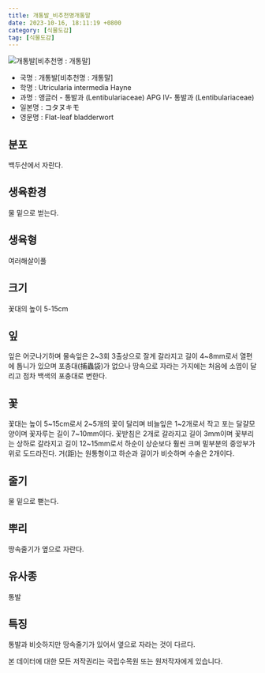```yaml
---
title: 개통발_비추천명개통말
date: 2023-10-16, 18:11:19 +0800
category: [식물도감]
tag: [식물도감]
---
```




![개통발[비추천명 : 개통말]](http://www.nature.go.kr/fileUpload/plants/basic/Lentibulariaceae/Utricularia/12052/12052_1_th2.JPG)
- 국명 : 개통발[비추천명 : 개통말]
- 학명 : Utricularia intermedia Hayne
- 과명 : 앵글러 - 통발과 (Lentibulariaceae) APG Ⅳ- 통발과 (Lentibulariaceae)
- 일본명 : コタヌキモ
- 영문명 : Flat-leaf bladderwort


## 분포
백두산에서 자란다.
## 생육환경
물 밑으로 벋는다.
## 생육형
여러해살이풀
## 크기
꽃대의 높이 5-15cm
## 잎
잎은 어긋나기하며 물속잎은 2~3회 3출상으로 잘게 갈라지고 길이 4~8mm로서 열편에 톱니가 있으며 포충대(捕蟲袋)가 없으나 땅속으로 자라는 가지에는 처음에 소엽이 달리고 점차 백색의 포충대로 변한다.
## 꽃
꽃대는 높이 5~15cm로서 2~5개의 꽃이 달리며 비늘잎은 1~2개로서 작고 포는 달걀모양이며 꽃자루는 길이 7~10mm이다. 꽃받침은 2개로 갈라지고 길이 3mm이며 꽃부리는 상하로 갈라지고 길이 12~15mm로서 하순이 상순보다 훨씬 크며 밑부분의 중앙부가 위로 도드라진다. 거(距)는 원통형이고 하순과 길이가 비슷하며 수술은 2개이다.
## 줄기
물 밑으로 뻗는다.
## 뿌리
땅속줄기가 옆으로 자란다.
## 유사종
통발
## 특징
통발과 비슷하지만 땅속줄기가 있어서 옆으로 자라는 것이 다르다.






본 데이터에 대한 모든 저작권리는 국립수목원 또는 원저작자에게 있습니다.

